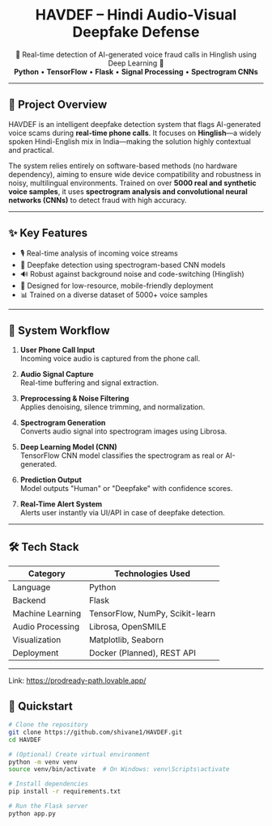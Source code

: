 <h1 align="center">HAVDEF – Hindi Audio-Visual Deepfake Defense</h1>
<p align="center">
  🚨 Real-time detection of AI-generated voice fraud calls in Hinglish using Deep Learning 🚨 <br>
  <strong>Python</strong> • <strong>TensorFlow</strong> • <strong>Flask</strong> • <strong>Signal Processing</strong> • <strong>Spectrogram CNNs</strong>
</p>

---

## 🎯 Project Overview

HAVDEF is an intelligent deepfake detection system that flags AI-generated voice scams during **real-time phone calls**. It focuses on **Hinglish**—a widely spoken Hindi-English mix in India—making the solution highly contextual and practical.

The system relies entirely on software-based methods (no hardware dependency), aiming to ensure wide device compatibility and robustness in noisy, multilingual environments. Trained on over **5000 real and synthetic voice samples**, it uses **spectrogram analysis and convolutional neural networks (CNNs)** to detect fraud with high accuracy.

---

## ✨ Key Features

- 🎙️ Real-time analysis of incoming voice streams
- 🧠 Deepfake detection using spectrogram-based CNN models
- 🔊 Robust against background noise and code-switching (Hinglish)
- 📱 Designed for low-resource, mobile-friendly deployment
- 📊 Trained on a diverse dataset of 5000+ voice samples

---

## 🧩 System Workflow

1. **User Phone Call Input**  
   Incoming voice audio is captured from the phone call.

2. **Audio Signal Capture**  
   Real-time buffering and signal extraction.

3. **Preprocessing & Noise Filtering**  
   Applies denoising, silence trimming, and normalization.

4. **Spectrogram Generation**  
   Converts audio signal into spectrogram images using Librosa.

5. **Deep Learning Model (CNN)**  
   TensorFlow CNN model classifies the spectrogram as real or AI-generated.

6. **Prediction Output**  
   Model outputs "Human" or "Deepfake" with confidence scores.

7. **Real-Time Alert System**  
   Alerts user instantly via UI/API in case of deepfake detection.

---

## 🛠️ Tech Stack

| Category           | Technologies Used                                      |
|-------------------|--------------------------------------------------------|
| Language          | Python                                                 |
| Backend           | Flask                                                  |
| Machine Learning  | TensorFlow, NumPy, Scikit-learn                        |
| Audio Processing  | Librosa, OpenSMILE                                     |
| Visualization     | Matplotlib, Seaborn                                    |
| Deployment        | Docker (Planned), REST API                             |

---

Link: https://prodready-path.lovable.app/


## 🚀 Quickstart

```bash
# Clone the repository
git clone https://github.com/shivane1/HAVDEF.git
cd HAVDEF

# (Optional) Create virtual environment
python -m venv venv
source venv/bin/activate  # On Windows: venv\Scripts\activate

# Install dependencies
pip install -r requirements.txt

# Run the Flask server
python app.py

